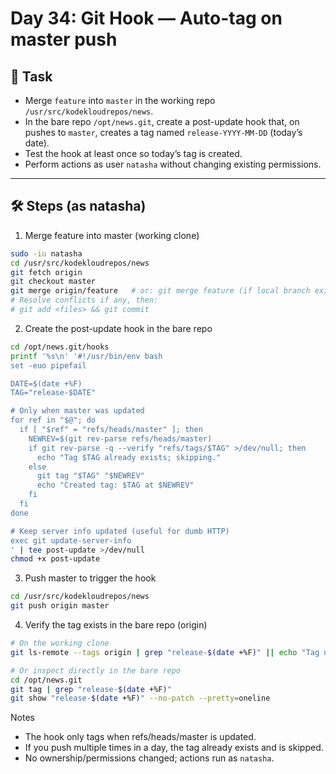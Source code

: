 # Day 34: Git Hook — Auto-tag on master push

## 🎯 Task

- Merge `feature` into `master` in the working repo `/usr/src/kodekloudrepos/news`.
- In the bare repo `/opt/news.git`, create a post-update hook that, on pushes to `master`, creates a tag named `release-YYYY-MM-DD` (today’s date).
- Test the hook at least once so today’s tag is created.
- Perform actions as user `natasha` without changing existing permissions.

---

## 🛠 Steps (as natasha)

1. Merge feature into master (working clone)

```bash
sudo -iu natasha
cd /usr/src/kodekloudrepos/news
git fetch origin
git checkout master
git merge origin/feature   # or: git merge feature (if local branch exists)
# Resolve conflicts if any, then:
# git add <files> && git commit
```

2. Create the post-update hook in the bare repo

```bash
cd /opt/news.git/hooks
printf '%s\n' '#!/usr/bin/env bash
set -euo pipefail

DATE=$(date +%F)
TAG="release-$DATE"

# Only when master was updated
for ref in "$@"; do
  if [ "$ref" = "refs/heads/master" ]; then
    NEWREV=$(git rev-parse refs/heads/master)
    if git rev-parse -q --verify "refs/tags/$TAG" >/dev/null; then
      echo "Tag $TAG already exists; skipping."
    else
      git tag "$TAG" "$NEWREV"
      echo "Created tag: $TAG at $NEWREV"
    fi
  fi
done

# Keep server info updated (useful for dumb HTTP)
exec git update-server-info
' | tee post-update >/dev/null
chmod +x post-update
```

3. Push master to trigger the hook

```bash
cd /usr/src/kodekloudrepos/news
git push origin master
```

4. Verify the tag exists in the bare repo (origin)

```bash
# On the working clone
git ls-remote --tags origin | grep "release-$(date +%F)" || echo "Tag not found yet"

# Or inspect directly in the bare repo
cd /opt/news.git
git tag | grep "release-$(date +%F)"
git show "release-$(date +%F)" --no-patch --pretty=oneline
```

Notes

- The hook only tags when refs/heads/master is updated.
- If you push multiple times in a day, the tag already exists and is skipped.
- No ownership/permissions changed; actions run as `natasha`.
